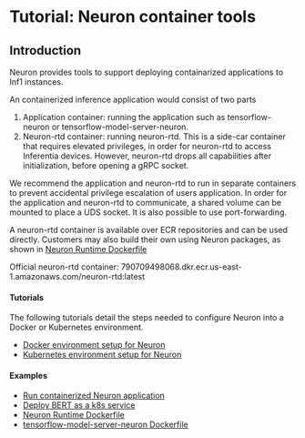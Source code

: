 # Tutorial: Neuron container tools

## Introduction

Neuron provides tools to support deploying containarized applications to Inf1 instances.

An containerized inference application would consist of two parts
1. Application container: running the application such as tensorflow-neuron or tensorflow-model-server-neuron. 
2. Neuron-rtd container: running neuron-rtd. This is a side-car container that requires elevated privileges, in order for neuron-rtd to access 
Inferentia devices. However, neuron-rtd drops all capabilities after initialization, before opening a gRPC socket. 


We recommend the application and neuron-rtd to run in separate containers to prevent accidental privilege escalation 
of users application. In order for the application and neuron-rtd to communicate, 
a shared volume can be mounted to place a UDS socket. It is also possible to use port-forwarding.


A neuron-rtd container is available over ECR repositories and can be used directly. Customers may also build their own using Neuron packages, as shown in [Neuron Runtime Dockerfile](./docker-example/Dockerfile.neuron-rtd)

Official neuron-rtd container: 790709498068.dkr.ecr.us-east-1.amazonaws.com/neuron-rtd:latest



#### Tutorials
The following tutorials detail the steps needed to configure Neuron into a Docker or Kubernetes environment.

* [Docker environment setup for Neuron](./tutorial-docker.md)
* [Kubernetes environment setup for Neuron](./tutorial-k8s.md)


#### Examples

* [Run containerized Neuron application](./docker-example/README.md)
* [Deploy BERT as a k8s service](./../../src/examples/tensorflow/k8s_bert_demo/README.md)
* [Neuron Runtime Dockerfile](./docker-example/Dockerfile.neuron-rtd)
* [tensorflow-model-server-neuron Dockerfile](./docker-example/Dockerfile.tf-serving)
